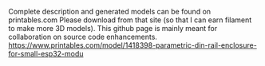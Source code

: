 Complete description and generated models can be found on printables.com
Please download from that site (so that I can earn filament to make more 3D models).
This github page is mainly meant for collaboration on source code enhancements.
https://www.printables.com/model/1418398-parametric-din-rail-enclosure-for-small-esp32-modu
